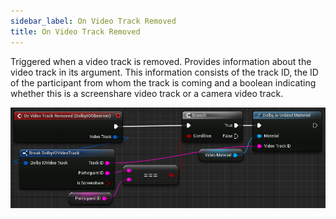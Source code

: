 ```yaml
---
sidebar_label: On Video Track Removed
title: On Video Track Removed
---
```

Triggered when a video track is removed. Provides information about the video track in its argument. This information consists of the track ID, the ID of the participant from whom the track is coming and a boolean indicating whether this is a screenshare video track or a camera video track.

![Sample](../../../static/img/on_video_track_removed.png)